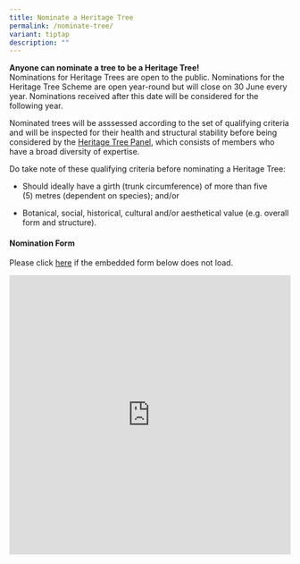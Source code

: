 ```yaml
---
title: Nominate a Heritage Tree
permalink: /nominate-tree/
variant: tiptap
description: ""
---
```

<p><strong>Anyone can nominate a tree to be a Heritage Tree!</strong> 
<br>Nominations for Heritage Trees are open to the public. Nominations for
the Heritage Tree Scheme are open year-round but will close on 30 June
every year.&nbsp;Nominations received after this date will be considered
for the following year.</p>
<p>Nominated trees will be asssessed according to the set of qualifying criteria
and will be inspected for their health and structural stability before
being considered by the <a href="/heritage-tree-panel/" rel="noopener noreferrer nofollow" target="_blank">Heritage Tree Panel</a>, which consists of
members who have a broad diversity of expertise.</p>
<p>Do take note of these qualifying criteria before nominating a Heritage
Tree:</p>
<ul data-tight="true" class="tight">
<li>
<p>Should ideally have a girth (trunk circumference) of more than five (5)&nbsp;metres
(dependent on species); and/or</p>
</li>
<li>
<p>Botanical, social, historical, cultural and/or aesthetical value (e.g.
overall form and structure).</p>
</li>
</ul>
<p></p>
<h4><strong>Nomination Form</strong></h4>
<p>Please click <a href="https://form.gov.sg/66a8864cca8dd2f6da8818a9" rel="noopener noreferrer nofollow" target="_blank">here</a> if
the embedded form below does not load.</p>
<div class="iframe-wrapper">
<iframe style="width: 100%; height: 500px" allowfullscreen="true" frameborder="0" src="https://form.gov.sg/66a8864cca8dd2f6da8818a9"></iframe>
</div>
<p></p>
<p></p>
<p></p>